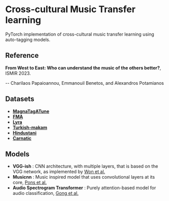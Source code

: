 # Cross-cultural Music Transfer learning

PyTorch implementation of cross-cultural music transfer learning using auto-tagging models.

## Reference

**From West to East: Who can understand the music of the others better?**, ISMIR 2023.

-- Charilaos Papaioannou, Emmanouil Benetos, and Alexandros Potamianos

## Datasets
- [**MagnaTagATune**](https://mirg.city.ac.uk/codeapps/the-magnatagatune-dataset)
- [**FMA**](https://github.com/mdeff/fma)
- [**Lyra**](https://github.com/pxaris/lyra-dataset)
- [**Turkish-makam**](https://dunya.compmusic.upf.edu/makam/)
- [**Hindustani**](https://dunya.compmusic.upf.edu/hindustani/)
- [**Carnatic**](https://dunya.compmusic.upf.edu/carnatic/)

## Models
- **VGG-ish** : CNN architecture, with multiple layers, that is based on the VGG network, as implemented by [Won et al.](https://arxiv.org/abs/2006.00751)
- **Musicnn** : Music inspired model that uses convolutional layers at its core, [Pons et al.](https://arxiv.org/abs/1711.02520)
- **Audio Spectrogram Transformer** : Purely attention-based model for audio classification, [Gong et al.](https://arxiv.org/abs/2104.01778)

